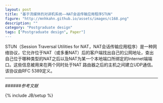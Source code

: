 ```yaml
---
layout: post
title: "基于流媒体的对讲机系统——NAT会话传输应用程序STUN"
figure: "http://mnhkahn.github.io/assets/images/c168.png"
description: ""
category: "Postgraduate design"
tags: ["Postgraduate design", Paper"]
---
```


STUN（Session Traversal Utilities for NAT，NAT会话传输应用程序）是一种网络协议，它允许位于NAT（或多重NAT）后的客户端找出自己的公网地址，查出自己位于哪种类型的NAT之后以及NAT为某一个本地端口所绑定的Internet端端口。这些信息被用来在两个同时处于NAT 路由器之后的主机之间建立UDP通信。该协议由RFC 5389定义。

---
######*参考文献*



{% include JB/setup %}